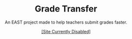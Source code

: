 <div align="center">
<h1>Grade Transfer</h1>
<p>An EAST project made to help teachers submit grades faster.</p>
<a href="#https://east-grade-transfer.herokuapp.com/">[Site Currently Disabled]</a>
</div>
